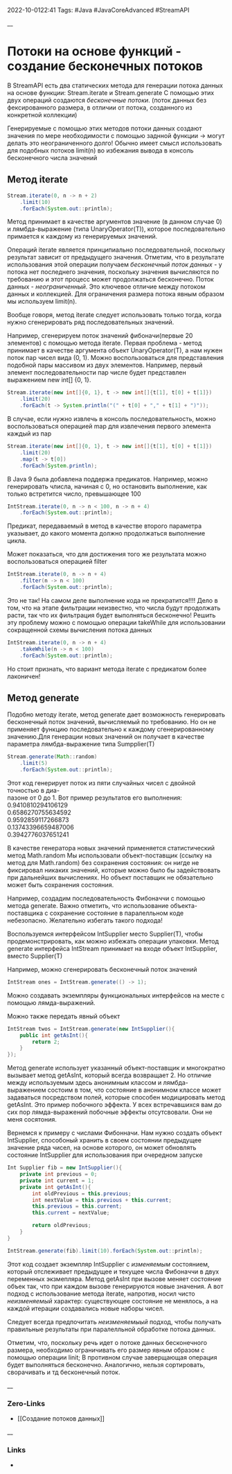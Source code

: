 2022-10-0122:41
Tags: #Java #JavaCoreAdvanced #StreamAPI 

__
# Потоки на основе функций - создание бесконечных потоков
В StreamAPI есть два статических метода для генерации потока данных на основе функции: Stream.iterate и Stream.generate С помощью этих двух операций создаются *бесконечные потоки*. (поток данных без фексированного размера, в отличии от потока, созданного из конкретной коллекции) 

Генерируемые с помощью этих методов потоки данных создают значения по мере необходимости с помощью заднной функции -> могут делать это неограниченного долго! Обычно имеет смысл использовать для подобных потоков limit(n) во избежания вывода в консоль бесконечного числа значений

## Метод iterate
```java
Stream.iterate(0, n -> n + 2)
	.limit(10)
	.forEach(System.out::println);
```

Метод принимает в качестве аргументов значение (в данном случае 0) и лямбда-выражение (типа UnaryOperator(T)), которое последовательно примается к каждому из генерируемых значений. 

Операций iterate является принципиально последовательной, поскольку результат зависит от предыдущего значения. Отметим, что в результате использования этой операции получаем *бесконечный поток данных* - у потока нет последнего значения, поскольку значения вычисляются по требованию и этот процесс может продолжаться бесконечно. Поток данных - *неограниченный*. Это ключевое отличие между потоком данных и коллекцией. Для ограничения размера потока явным образом мы используем limit(n). 

Вообще говоря, метод iterate следует использовать только тогда, когда нужно сгенерировать ряд последовательных значений.

Например, сгенерируем поток значений фибоначи(первые 20 элементов) с помощью метода iterate. Первая проблема - метод принимает в качестве аргумента объект UnaryOperator(T), а нам нужен поток пар чисел вида (0, 1). Можно воспользоваться для представления подобной пары массивом из двух элементов. Например, первый элемент последовательности пар числе будет представлен выражением new int[] {0, 1}. 
```java
Stream.iterate(new int[]{0, 1}, t -> new int[]{t[1], t[0] + t[1]})
	.limit(20)
	.forEach(t -> System.println("(" + t[0] + "," + t[1] + ")"));
```
В случае, если нужно извлечь в консоль последовательность, можно воспользоваться операцией map для извлечения первого элемента каждый из пар
```java
Stream.iterate(new int[]{0, 1}, t -> new int[]{t[1], t[0] + t[1]})
	.limit(20)
	.map(t -> t[0])
	.forEach(System.println);
```

В Java 9 была добавлена поддержа предикатов. 
Например, можно генерировать члисла, начиная с 0, но остановить выполнение, как только встретится число, превышающее 100
```Java
IntStream.iterate(0, n -> n < 100, n -> n + 4)
	.forEach(System.out::println);
```
Предикат, передаваемый в метод в качестве второго параметра указывает, до какого момента должно продолжаться выполнение цикла. 

Может показаться, что для достижения того же результата можно воспользоваться операцией filter
```java
IntStream.iterate(0, n -> n + 4)
	.filter(n -> n < 100)
	.forEach(System.out::println);
```
Это не так! На самом деле выполнение кода не прекратится!!!!
Дело в том, что на этапе фильтрации неизвестно, что числа будут продолжать расти, так что их фильтрация будет выполняться бесконечно! Решить эту проблему можно с помощью операции takeWhile для использовании сокращенной схемы вычисления потока данных
```java
IntStream.iterate(0, n -> n + 4)
	.takeWhile(n -> n < 100)
	.forEach(System.out::println);
```
Но стоит признать, что вариант метода iterate с предикатом более лаконичен!


## Метод generate
Подобно методу iterate,  метод generate дает возможность генерировать бесконечный поток значений, вычисляемый по требованию. Но он не применяет функцию последовательно к каждому сгенерированному значению.Для генерации новых значений он получает в качестве параметра лямбда-выражение типа Sumpplier(T)
```java
Stream.generate(Math::random)
	.limit(5)
	.forEach(System.out::println);
```
Этот код генерирует поток из пяти случайных чисел с двойной точностью в диа-  
пазоне от 0 до 1. Вот пример результатов его выполнения:  
0.9410810294106129  
0.6586270755634592  
0.9592859117266873  
0.13743396659487006  
0.3942776037651241

В качестве генератора новых значений применяется статистический метод Math.random
Мы использовали объект-поставщик (ссылку на метод для Math.random) без сохранения состояния: он нигде не фиксировал никаких значений, которые можно было бы задействовать при дальнейших вычислениях. Но объект поставщик не обязательно может быть сохранения состояния.

Например, создадим последовательность Фибоначчи с помощью метода generate. Важно отметить, что использование объекта-поставщика с сохранение состояние в паралелльном коде небезопасно. Желательно избегать такого подхода! 

Воспользуемся интерфейсом IntSupplier место Supplier(T), чтобы продемонстрировать, как можно избежать операции упаковки. Метод generate интерфейса IntStream принимает на входе объект IntSupplier, вместо Supplier(T)

Например, можно сгенерировать бесконечный поток значений
```java
IntStream ones = IntStream.generate(() -> 1);
```
Можно создавать экземпляры функциональных интерфейсов на месте с помощью лямда-выражений.

Можно также передать явный объект
```java
IntStream twos = IntStream.generate(new IntSupplier(){
	public int getAsInt(){
		return 2;
	}
});
```
Метод generate использует указанный объект-поставщик и многократно вызывает метод getAsInt, который всегда возвращает 2. Но отличие между используемым здесь анонимным классом и лямбда-выражением состоим в том, что состояние в анонимном классе может задаваться посредством полей, которые способен модицировать метод getAsInt. Это пример побочного эффекта. У всех встречавшихся вам до сих пор лямда-выражений побочные эффекты отсутсвовали. Они не меня сосятония.

Вернемся к примеру с числами Фибонначи. Нам нужно создать объект IntSupplier, способоный хранить в своем состоянии предыдущее значение ряда чисел, на основе которого, он может обновлять состояние IntSupplier для использования при очередном запуске
```java
Int Supplier fib = new IntSupplier(){
	private int previous = 0;
	private int current = 1;
	private int getAsInt(){
		int oldPrevious = this.previous;
		int nextValue = this.previous + this.current;
		this.previous = this.current;
		this.current = nextValue;

		return oldPrevious;
	}
}

IntStream.generate(fib).limit(10).forEach(System.out::println);
```
Этот код создает экземпляр IntSupplier с *изменяемым* состоянием, который отслеживает предыдущее и текущее числа Фибоначчи в двух переменных экзмепляра. Метод getAsInt при вызове меняет состояние объек так, что при каждом вызове генерируются новые значения. А вот подход с использование метода iterate, напротив, носил чисто *неизменяемый* характер: существующее состояние не менялось, а на каждой итерации создавались новые наборы чисел. 

Следует всегда предпочитать *неизменяемыый* подход, чтобы получать правильные результаты при паралелльной обработке потока данных.

Отметим, что, поскольку речь идет о потоке данных бесконечного размера, необходимо ограничивать его размер явным образом с помощью операции linit; В противном случае заверщающая операция будет выполняться бесконечно. Аналогично, нельзя сортировать, сворачивать и тд бесконечный поток.

__
### Zero-Links
- [[Создание потоков данных]]

__
### Links
- 

